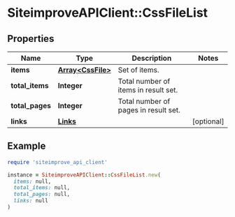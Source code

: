 # SiteimproveAPIClient::CssFileList

## Properties

| Name | Type | Description | Notes |
| ---- | ---- | ----------- | ----- |
| **items** | [**Array&lt;CssFile&gt;**](CssFile.md) | Set of items. |  |
| **total_items** | **Integer** | Total number of items in result set. |  |
| **total_pages** | **Integer** | Total number of pages in result set. |  |
| **links** | [**Links**](Links.md) |  | [optional] |

## Example

```ruby
require 'siteimprove_api_client'

instance = SiteimproveAPIClient::CssFileList.new(
  items: null,
  total_items: null,
  total_pages: null,
  links: null
)
```

